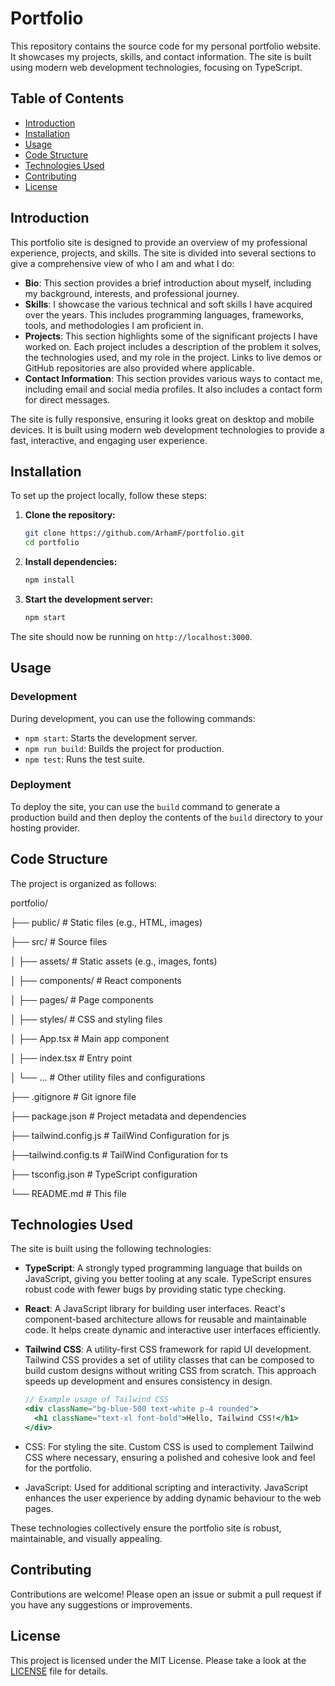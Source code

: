# Portfolio

This repository contains the source code for my personal portfolio website. It showcases my projects, skills, and contact information. The site is built using modern web development technologies, focusing on TypeScript.

## Table of Contents
- [Introduction](#introduction)
- [Installation](#installation)
- [Usage](#usage)
- [Code Structure](#code-structure)
- [Technologies Used](#technologies-used)
- [Contributing](#contributing)
- [License](#license)

## Introduction

This portfolio site is designed to provide an overview of my professional experience, projects, and skills. The site is divided into several sections to give a comprehensive view of who I am and what I do:

- **Bio**: This section provides a brief introduction about myself, including my background, interests, and professional journey.
- **Skills**: I showcase the various technical and soft skills I have acquired over the years. This includes programming languages, frameworks, tools, and methodologies I am proficient in.
- **Projects**: This section highlights some of the significant projects I have worked on. Each project includes a description of the problem it solves, the technologies used, and my role in the project. Links to live demos or GitHub repositories are also provided where applicable.
- **Contact Information**: This section provides various ways to contact me, including email and social media profiles. It also includes a contact form for direct messages.

The site is fully responsive, ensuring it looks great on desktop and mobile devices. It is built using modern web development technologies to provide a fast, interactive, and engaging user experience.

## Installation

To set up the project locally, follow these steps:

1. **Clone the repository:**
    ```sh
    git clone https://github.com/ArhamF/portfolio.git
    cd portfolio
    ```

2. **Install dependencies:**
    ```sh
    npm install
    ```

3. **Start the development server:**
    ```sh
    npm start
    ```

The site should now be running on `http://localhost:3000`.

## Usage

### Development

During development, you can use the following commands:

- `npm start`: Starts the development server.
- `npm run build`: Builds the project for production.
- `npm test`: Runs the test suite.

### Deployment

To deploy the site, you can use the `build` command to generate a production build and then deploy the contents of the `build` directory to your hosting provider.

## Code Structure

The project is organized as follows:

portfolio/

├── public/ # Static files (e.g., HTML, images)

├── src/ # Source files

│ ├── assets/ # Static assets (e.g., images, fonts)

│ ├── components/ # React components

│ ├── pages/ # Page components

│ ├── styles/ # CSS and styling files 

│ ├── App.tsx # Main app component

│ ├── index.tsx # Entry point

│ └── ... # Other utility files and configurations

├── .gitignore # Git ignore file

├── package.json # Project metadata and dependencies

├── tailwind.config.js # TailWind Configuration for js

├──tailwind.config.ts # TailWind Configuration for ts

├── tsconfig.json # TypeScript configuration

└── README.md # This file

## Technologies Used

The site is built using the following technologies:

- **TypeScript**: A strongly typed programming language that builds on JavaScript, giving you better tooling at any scale. TypeScript ensures robust code with fewer bugs by providing static type checking.
  
- **React**: A JavaScript library for building user interfaces. React's component-based architecture allows for reusable and maintainable code. It helps create dynamic and interactive user interfaces efficiently.
  
- **Tailwind CSS**: A utility-first CSS framework for rapid UI development. Tailwind CSS provides a set of utility classes that can be composed to build custom designs without writing CSS from scratch. This approach speeds up development and ensures consistency in design.
  ```jsx
  // Example usage of Tailwind CSS
  <div className="bg-blue-500 text-white p-4 rounded">
    <h1 className="text-xl font-bold">Hello, Tailwind CSS!</h1>
  </div>
- CSS: For styling the site. Custom CSS is used to complement Tailwind CSS where necessary, ensuring a polished and cohesive look and feel for the portfolio.

- JavaScript: Used for additional scripting and interactivity. JavaScript enhances the user experience by adding dynamic behaviour to the web pages.

These technologies collectively ensure the portfolio site is robust, maintainable, and visually appealing.
## Contributing

Contributions are welcome! Please open an issue or submit a pull request if you have any suggestions or improvements.

## License

This project is licensed under the MIT License. Please take a look at the [LICENSE](LICENSE) file for details.
